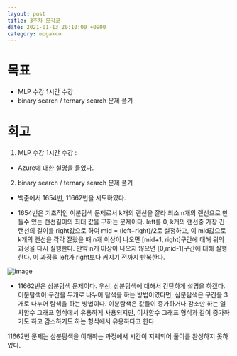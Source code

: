 ```yaml
---
layout: post
title: 3주차 모각코
date: 2021-01-13 20:10:00 +0900
category: mogakco
---
```

# 목표

+ MLP 수강 1시간 수강
+ binary search / ternary search 문제 풀기


# 회고

1. MLP 수강 1시간 수강 :
- Azure에 대한 설명을 들었다.


2. binary search / ternary search 문제 풀기
- 백준에서 1654번, 11662번을 시도하였다.


- 1654번은 기초적인 이분탐색 문제로서 k개의 랜선을 잘라 최소 n개의 랜선으로 만들수 있는 랜선길이의 최대 값을 구하는 문제이다.
left를 0, k개의 랜선중 가장 긴 랜선의 길이를 right값으로 하여 mid = (left+right)/2로 설정하고, 이 mid값으로 k개의 랜선을 각각 잘랐을 때 n개 이상이 나오면 [mid+1, right]구간에 대해 위의 과정을 다시 실행한다. 만약 n개 이상이 나오지 않으면 [0,mid-1]구간에 대해 실행한다.
이 과정을 left가 right보다 커지기 전까지 반복한다.

 ![image](https://user-images.githubusercontent.com/34561570/104462567-18b79e00-55f4-11eb-929f-ac7580143d71.png)

- 11662번은 삼분탐색 문제이다.
우선, 삼분탐색에 대해서 간단하게 설명을 하겠다.
이분탐색이 구간을 두개로 나누어 탐색을 하는 방법이였다면, 삼분탐색은 구간을 3개로 나누어 탐색을 하는 방법이다.
이분탐색은 값들이 증가하거나 감소만 하는 일차함수 그래프 형식에서 유용하게 사용되지만, 이차함수 그래프 형식과 같이 증가하기도 하고 감소하기도 하는 형식에서 유용하다고 한다.

11662번 문제는 삼분탐색을 이해하는 과정에서 시간이 지체되어 풀이를 완성하지 못하였다.
